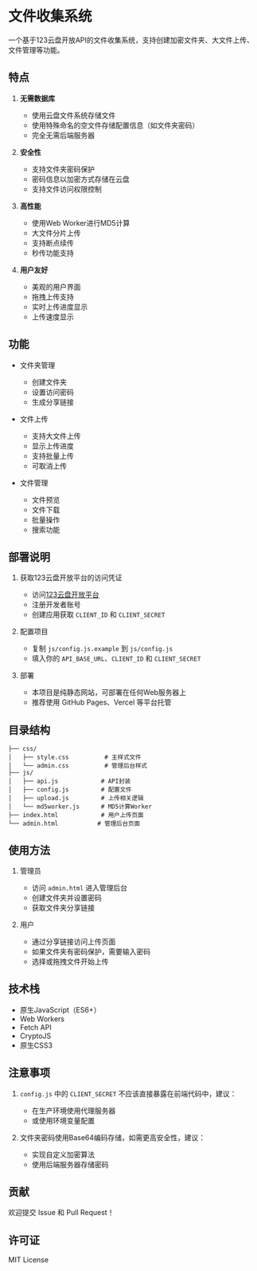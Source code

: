 # 文件收集系统

一个基于123云盘开放API的文件收集系统，支持创建加密文件夹、大文件上传、文件管理等功能。

## 特点

1. **无需数据库**
   - 使用云盘文件系统存储文件
   - 使用特殊命名的空文件存储配置信息（如文件夹密码）
   - 完全无需后端服务器

2. **安全性**
   - 支持文件夹密码保护
   - 密码信息以加密方式存储在云盘
   - 支持文件访问权限控制

3. **高性能**
   - 使用Web Worker进行MD5计算
   - 大文件分片上传
   - 支持断点续传
   - 秒传功能支持

4. **用户友好**
   - 美观的用户界面
   - 拖拽上传支持
   - 实时上传进度显示
   - 上传速度显示

## 功能

- 文件夹管理
  - 创建文件夹
  - 设置访问密码
  - 生成分享链接
  
- 文件上传
  - 支持大文件上传
  - 显示上传进度
  - 支持批量上传
  - 可取消上传
  
- 文件管理
  - 文件预览
  - 文件下载
  - 批量操作
  - 搜索功能

## 部署说明

1. 获取123云盘开放平台的访问凭证
   - 访问[123云盘开放平台](https://www.123pan.com/open-platform)
   - 注册开发者账号
   - 创建应用获取 `CLIENT_ID` 和 `CLIENT_SECRET`

2. 配置项目
   - 复制 `js/config.js.example` 到 `js/config.js`
   - 填入你的 `API_BASE_URL`、`CLIENT_ID` 和 `CLIENT_SECRET`

3. 部署
   - 本项目是纯静态网站，可部署在任何Web服务器上
   - 推荐使用 GitHub Pages、Vercel 等平台托管

## 目录结构

```
├── css/
│   ├── style.css          # 主样式文件
│   └── admin.css          # 管理后台样式
├── js/
│   ├── api.js            # API封装
│   ├── config.js         # 配置文件
│   ├── upload.js         # 上传相关逻辑
│   └── md5worker.js      # MD5计算Worker
├── index.html            # 用户上传页面
└── admin.html           # 管理后台页面
```

## 使用方法

1. 管理员
   - 访问 `admin.html` 进入管理后台
   - 创建文件夹并设置密码
   - 获取文件夹分享链接
   
2. 用户
   - 通过分享链接访问上传页面
   - 如果文件夹有密码保护，需要输入密码
   - 选择或拖拽文件开始上传

## 技术栈

- 原生JavaScript（ES6+）
- Web Workers
- Fetch API
- CryptoJS
- 原生CSS3

## 注意事项

1. `config.js` 中的 `CLIENT_SECRET` 不应该直接暴露在前端代码中，建议：
   - 在生产环境使用代理服务器
   - 或使用环境变量配置
   
2. 文件夹密码使用Base64编码存储，如需更高安全性，建议：
   - 实现自定义加密算法
   - 使用后端服务器存储密码

## 贡献

欢迎提交 Issue 和 Pull Request！

## 许可证

MIT License 